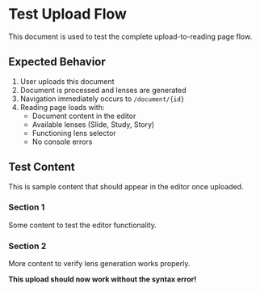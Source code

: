 # Test Upload Flow

This document is used to test the complete upload-to-reading page flow.

## Expected Behavior

1. User uploads this document
2. Document is processed and lenses are generated
3. Navigation immediately occurs to `/document/{id}`
4. Reading page loads with:
   - Document content in the editor
   - Available lenses (Slide, Study, Story)
   - Functioning lens selector
   - No console errors

## Test Content

This is sample content that should appear in the editor once uploaded.

### Section 1
Some content to test the editor functionality.

### Section 2
More content to verify lens generation works properly.

**This upload should now work without the syntax error!**